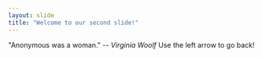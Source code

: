 ```yaml
---
layout: slide
title: "Welcome to our second slide!"
---
```

"Anonymous was a woman." -- _Virginia Woolf_
Use the left arrow to go back!
